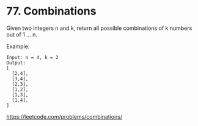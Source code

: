 # 77. Combinations

Given two integers n and k, return all possible combinations of k numbers out of 1 ... n.

Example:

```Test
Input: n = 4, k = 2
Output:
[
  [2,4],
  [3,4],
  [2,3],
  [1,2],
  [1,3],
  [1,4],
]
```

<https://leetcode.com/problems/combinations/>
